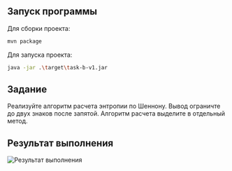 ## Запуск программы

Для сборки проекта:

```sh
mvn package
```

Для запуска проекта:

```sh
java -jar .\target\task-b-v1.jar
```

## Задание
Реализуйте алгоритм расчета энтропии по Шеннону. Вывод ограничте до двух знаков после запятой. Алгоритм расчета выделите в отдельный метод.

## Результат выполнения

![Результат выполнения](https://github.com/StudentRoman/java-course/assets/143340583/4f0f706a-ddd8-4e4f-ac9b-3349259d6086)
